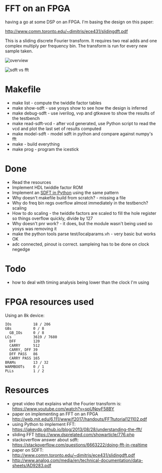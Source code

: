 # FFT on an FPGA

having a go at some DSP on an FPGA. I'm basing the design on this paper:

http://www.comm.toronto.edu/~dimitris/ece431/slidingdft.pdf

This is a sliding discrete Fourier transform. It requires two real adds and one complex multiply per frequency bin. The transform is run for every new sample taken.

![overview](docs/sdft.png)

![sdft vs fft](docs/fft_vs_sdft.png)

# Makefile

* make list - compute the twiddle factor tables
* make show-sdft - use yosys show to see how the design is inferred
* make debug-sdft - use iverilog, vvp and gtkwave to show the results of the testbench
* make read-sdft-vcd - after vcd generated, use Python script to read the vcd and plot the last set of results computed
* make model-sdft - model sdft in python and compare against numpy's fft
* make - build everything
* make prog - program the icestick

# Done

* Read the resources
* Implement HDL twiddle factor ROM
* Implement an [SDFT in Python](python/sdft.py) using the same pattern
* Why doesn't makefile build from scratch? - missing a file
* Why do freq bin regs overflow almost immediately in the testbench? scaling
* How to do scaling - the twiddle factors are scaled to fill the hole register so things overflow quickly, divide by 127
* Why doesn't pnr work? - it does, but the module wasn't being used so yosys was removing it
* make the python tools parse test/localparams.vh  - very basic but works OK
* adc connected, pinout is correct. sampleing has to be done on clock negedge

# Todo

* how to deal with timing analysis being lower than the clock I'm using

# FPGA resources used

Using an 8k device:

    IOs          18 / 206
    GBs          0 / 8
      GB_IOs     0 / 8
    LCs          3619 / 7680
      DFF        120
      CARRY      512
      CARRY, DFF 39
      DFF PASS   86
      CARRY PASS 165
    BRAMs        13 / 32
    WARMBOOTs    0 / 1
    PLLs         1 / 2

# Resources

* great video that explains what the Fourier transform is: https://www.youtube.com/watch?v=spUNpyF58BY
* paper on implementing an FFT on an FPGA http://web.mit.edu/6.111/www/f2017/handouts/FFTtutorial121102.pdf
* using Python to implement FFT: https://jakevdp.github.io/blog/2013/08/28/understanding-the-fft/
* sliding FFT https://www.dsprelated.com/showarticle/776.php
* stackoverflow answer about sdft: https://stackoverflow.com/questions/6663222/doing-fft-in-realtime
* paper on SDFT: http://www.comm.toronto.edu/~dimitris/ece431/slidingdft.pdf
* http://www.analog.com/media/en/technical-documentation/data-sheets/AD9283.pdf

